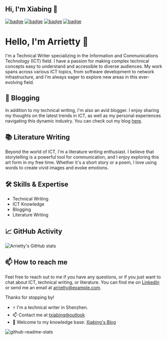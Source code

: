 ## Hi, I'm Xiabing 👋

[![badge](https://img.shields.io/badge/我的个人博客-MyBlog-34ABE0?&style=flat-square)](xx)
[![badge](https://img.shields.io/badge/博客整站导航-Nav-yellow?&style=flat-square)](xx)
[![badge](https://img.shields.io/badge/书摘区-Digest-green?&style=flat-square)](xx)
[![badge](https://img.shields.io/badge/翻译集-Works-a5b0ed?&style=flat-square)](xx)


# Hello, I'm Arrietty 👋

I'm a Technical Writer specializing in the Information and Communications Technology (ICT) field. I have a passion for making complex technical concepts easy to understand and accessible to diverse audiences. My work spans across various ICT topics, from software development to network infrastructure, and I'm always eager to explore new areas in this ever-evolving field.

## 📝 Blogging

In addition to my technical writing, I'm also an avid blogger. I enjoy sharing my thoughts on the latest trends in ICT, as well as my personal experiences navigating this dynamic industry. You can check out my blog [here](link-to-your-blog).

## 📚 Literature Writing

Beyond the world of ICT, I'm a literature writing enthusiast. I believe that storytelling is a powerful tool for communication, and I enjoy exploring this art form in my free time. Whether it's a short story or a poem, I love using words to create vivid images and evoke emotions.

## 🛠 Skills & Expertise

- Technical Writing
- ICT Knowledge
- Blogging
- Literature Writing

## 📈 GitHub Activity

![Arrietty's GitHub stats](https://github-readme-stats.vercel.app/api?username=Arrietty&show_icons=true&theme=radical)

## 📫 How to reach me

Feel free to reach out to me if you have any questions, or if you just want to chat about ICT, technical writing, or literature. You can find me on [LinkedIn](link-to-your-LinkedIn-profile) or send me an email at arrietty@example.com.

Thanks for stopping by!

- ⚡ I'm a technical writer in Shenzhen.
- 📫 Contact me at [txiabing@outlook](mailto:txiabing@outlook.com)
- 🔭 Welcome to my knowledge base: [Xiabing&#39;s Blog](xx)

<!--
<img align="right" src="https://github-readme-stats.vercel.app/api?username=linyuxuanlin&count_private=true&hide=issues,contribs&show_icons=true&hide_rank=true" />
-->

![github-readme-stats](https://github-readme-stats.vercel.app/api?username=Xiabing&count_private=true&hide=issues,contribs&show_icons=true&hide_rank=true)

<!--

**** A ✨ _special_ ✨ repository because its `README.md` (this file) appears on your GitHub profile.

Here are some ideas to get you started:


- 🌱 Current work at 

- 🔭 I’m currently working on ...
- 🌱 I’m currently learning ...
- 👯 I’m looking to collaborate on ...
- 🤔 I’m looking for help with ...
- 💬 Ask me about ...
- 📫 How to reach me: ...
- 😄 Pronouns: ...
- ⚡ Fun fact: ...
-->

